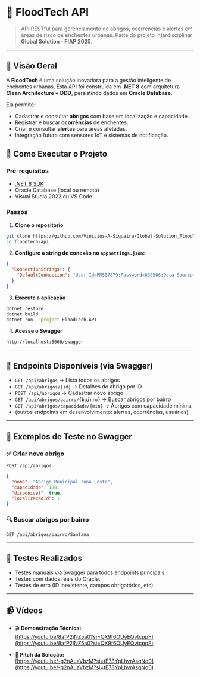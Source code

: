 
# 🌊 FloodTech API

> API RESTful para gerenciamento de abrigos, ocorrências e alertas em áreas de risco de enchentes urbanas. Parte do projeto interdisciplinar **Global Solution - FIAP 2025**.

---

## 📌 Visão Geral

A **FloodTech** é uma solução inovadora para a gestão inteligente de enchentes urbanas. Esta API foi construída em **.NET 8** com arquitetura **Clean Architecture + DDD**, persistindo dados em **Oracle Database**.

Ela permite:

- Cadastrar e consultar **abrigos** com base em localização e capacidade.
- Registrar e buscar **ocorrências** de enchentes.
- Criar e consultar **alertas** para áreas afetadas.
- Integração futura com sensores IoT e sistemas de notificação.

## 🚀 Como Executar o Projeto

### Pré-requisitos

- [.NET 8 SDK](https://dotnet.microsoft.com/en-us/download)
- Oracle Database (local ou remoto)
- Visual Studio 2022 ou VS Code

### Passos

1. **Clone o repositório**
```bash
git clone https://github.com/Vinicius-A-Siqueira/Global-Solution_FloodTech
cd floodtech-api
```

2. **Configure a string de conexão no `appsettings.json`:**
```json
{
  "ConnectionStrings": {
    "DefaultConnection": "User Id=RM557879;Password=030506;Data Source=oracle.fiap.com.br:1521/ORCL"
  }
}
```

3. **Execute a aplicação**
```bash
dotnet restore
dotnet build
dotnet run --project FloodTech.API
```

4. **Acesse o Swagger**
```
http://localhost:5000/swagger
```

---

## 🔎 Endpoints Disponíveis (via Swagger)

- `GET /api/abrigos` → Lista todos os abrigos
- `GET /api/abrigos/{id}` → Detalhes do abrigo por ID
- `POST /api/abrigos` → Cadastrar novo abrigo
- `GET /api/abrigos/bairro/{bairro}` → Buscar abrigos por bairro
- `GET /api/abrigos/capacidade/{min}` → Abrigos com capacidade mínima
- (outros endpoints em desenvolvimento: alertas, ocorrências, usuários)

---

## 🧪 Exemplos de Teste no Swagger

### ✅ Criar novo abrigo
```
POST /api/abrigos
```
```json
{
  "nome": "Abrigo Municipal Zona Leste",
  "capacidade": 120,
  "disponivel": true,
  "localizacaoId": 1
}
```

### 🔍 Buscar abrigos por bairro
```
GET /api/abrigos/bairro/Santana
```

---

## 🧪 Testes Realizados

- Testes manuais via Swagger para todos endpoints principais.
- Testes com dados reais do Oracle.
- Testes de erro (ID inexistente, campos obrigatórios, etc).

---

## 📹 Vídeos

- 🎬 **Demonstração Técnica:**  
  [https://youtu.be/8afP2jNZ5a0?si=QX9f6OUyEQvtcppF](https://youtu.be/8afP2jNZ5a0?si=QX9f6OUyEQvtcppF)

- 🎤 **Pitch da Solução:**  
  [https://youtu.be/-g2nAuaVbzM?si=tE73YpLhvrAsqNo0](https://youtu.be/-g2nAuaVbzM?si=tE73YpLhvrAsqNo0)


